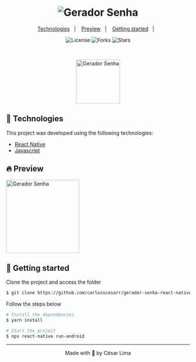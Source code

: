 <h1 align="center">
    <img alt="Gerador Senha" title="Gerador Senha" src="" />
</h1>

<p align="center">
  <a href="#technologies">Technologies</a>&nbsp;&nbsp;&nbsp;|&nbsp;&nbsp;&nbsp;
  <a href="#-preview">Preview</a>&nbsp;&nbsp;&nbsp;|&nbsp;&nbsp;&nbsp;
  <a href="#-layout">Getting started</a>&nbsp;&nbsp;&nbsp;|&nbsp;&nbsp;&nbsp;
  <!--<a href="#-project">Project</a>&nbsp;&nbsp;&nbsp;|&nbsp;&nbsp;&nbsp;-->
  <!--<a href="#-layout">Layout</a>&nbsp;&nbsp;&nbsp;|&nbsp;&nbsp;&nbsp;-->
  <!--<a href="#-license">License</a>-->
</p>

<p align="center">
  <img  src="https://img.shields.io/static/v1?label=license&message=MIT&color=5965E0&labelColor=121214" alt="License">
  
  <img src="https://img.shields.io/github/forks/carlosscesarr/gerador-senha-react-native?label=forks&message=MIT&color=5965E0&labelColor=121214" alt="Forks">     

  <img src="https://img.shields.io/github/stars/carlosscesarr/gerador-senha-react-native?label=stars&message=MIT&color=5965E0&labelColor=121214" alt="Stars">
</p>

<br>

<p align="center">
  <img alt="Gerador Senha" src="" width="120px">
</p>

## 🧪 Technologies

This project was developed using the following technologies:

- [React Native](https://reactjs.org)
- [Javascript](https://developer.mozilla.org/pt-BR/docs/Web/JavaScript)

## 🔥 Preview
<img alt="Gerador Senha" src="https://drive.google.com/uc?export=download&id=19UHHnFPDPx6lx0xN_PBkakw0WMXecAwZ" width="200px">

## 🚀 Getting started

Clone the project and access the folder

```bash
$ git clone https://github.com/carlosscesarr/gerador-senha-react-native.git && cd gerador-senha-react-native
```

Follow the steps below
```bash
# Install the dependencies
$ yarn install

# Start the project
$ npx react-native run-android
```
<!--
## 🔖 Layout

You can view the project layout through the links below:

- [Layout Web](https://www.figma.com/file/ge20pu3ofMOKoliUyKx1Nl/Move.it-1.0) 

Remembering that you need to have a [Figma](http://figma.com/) account to access it.
## 📝 License

This project is licensed under the MIT License. See the [LICENSE](LICENSE.md) file for details.
-->


---

<p align="center">Made with 💜 by César Lima</p>